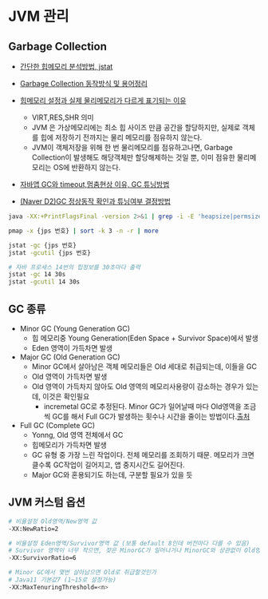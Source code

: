 # JVM 관리

## Garbage Collection

- [간단한 힙메모리 분석방법, jstat](https://steady-coding.tistory.com/591)
- [Garbage Collection 동작방식 및 용어정리](https://dongwooklee96.github.io/post/2021/04/04/gcgarbage-collector-%EC%A2%85%EB%A5%98-%EB%B0%8F-%EB%82%B4%EB%B6%80-%EC%9B%90%EB%A6%AC.html)

- [힙메모리 설정과 실제 물리메모리가 다르게 표기되는 이유](https://woooongs.tistory.com/85)
  - VIRT,RES,SHR 의미
  - JVM 은 가상메모리에는 최소 힙 사이즈 만큼 공간을 할당하지만, 실제로 객체를 힙에 저장하기 전까지는 물리 메모리를 점유하지 않는다.
  - JVM이 객체저장을 위해 한 번 물리메모리를 점유하고나면, Garbage Collection이 발생해도 해당객체만 할당해제하는 것일 뿐, 이미 점유한 물리메모리는 OS에 반환하지 않는다.

- [자바앱 GC와 timeout,멈춤현상 이유, GC 튜닝방법](https://donghyeon.dev/java/2020/03/31/%EC%9E%90%EB%B0%94%EC%9D%98-JVM-%EA%B5%AC%EC%A1%B0%EC%99%80-Garbage-Collection/)

- [(Naver D2)GC 정상동작 확인과 튜닝여부 결정방법](https://d2.naver.com/helloworld/37111)


```sh
java -XX:+PrintFlagsFinal -version 2>&1 | grep -i -E 'heapsize|permsize|version'

pmap -x {jps 번호} | sort -k 3 -n -r | more

jstat -gc {jps 번호}
jstat -gcutil {jps 번호}

# 자바 프로세스 14번의 힙정보를 30초마다 출력
jstat -gc 14 30s
jstat -gcutil 14 30s
```

## GC 종류

- Minor GC (Young Generation GC)
  - 힙 메모리중 Young Generation(Eden Space + Survivor Space)에서 발생
  - Eden 영역이 가득차면 발생
- Major GC (Old Generation GC)
  - Minor GC에서 살아남은 객체 메모리들은 Old 세대로 취급되는데, 이들을 GC
  - Old 영역이 가득차면 발생
  - Old 영역이 가득차지 않아도 Old 영역의 메모리사용량이 감소하는 경우가 있는데, 이것은 확인필요
    - incremetal GC로 추정된다. Minor GC가 일어날때 마다 Old영역을 조금씩 GC를 해서 Full GC가 발생하는 횟수나 시간을 줄이는 방법이다.[출처](https://devyongsik.tistory.com/100)
- Full GC (Complete GC)
  - Yonng, Old 영역 전체에서 GC
  - 힙메모리가 가득차면 발생
  - GC 유형 중 가장 느린 작업이다. 전체 메모리를 조회하기 때문. 메모리가 크면 클수록 GC작업이 길어지고, 앱 중지시간도 길어진다.
  - Major GC와 혼용되기도 하는데, 구분할 필요가 있을 듯

## JVM 커스텀 옵션

```sh
# 비율설정 Old영역/New영역 값
-XX:NewRatio=2

# 비율설정 Eden영역/Survivor영역 값 (보통 default 8인데 버전마다 다를 수 있음)
# Survivor 영역이 너무 작으면, 잦은 MinorGC가 일어나거나 MinorGC와 상관없이 Old영역으로 이동됨
-XX:SurvivorRatio=6

# Minor GC에서 몇번 살아남으면 Old로 취급할것인가
# Java11 기본값7 (1~15로 설정가능)
-XX:MaxTenuringThreshold=<n>

```
